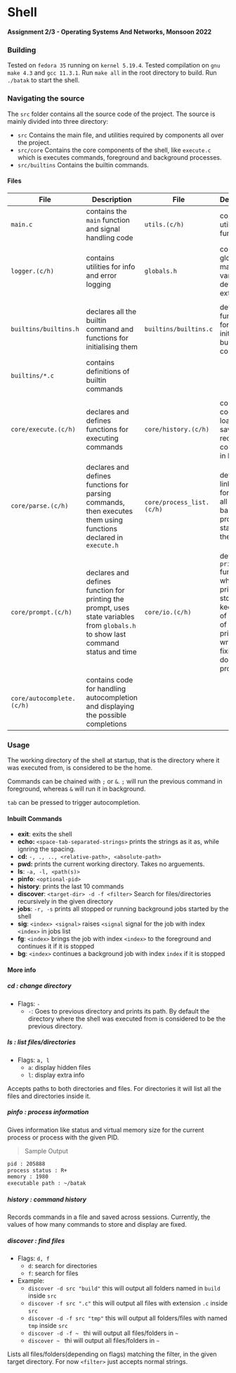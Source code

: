 # Shell

**Assignment 2/3 - Operating Systems And Networks, Monsoon 2022**

### Building

Tested on `fedora 35` running on `kernel 5.19.4`. Tested compilation on `gnu make 4.3` and `gcc 11.3.1`. Run `make all` in the root directory to build. Run `./batak` to start the shell.

### Navigating the source

The `src` folder contains all the source code of the project. The source is mainly divided into three directory:

- `src` Contains the main file, and utilities required by components all over the project.
- `src/core` Contains the core components of the shell, like `execute.c` which is executes commands, foreground and background processes.
- `src/builtins` Contains the builtin commands.

#### Files

| File | Description    | File    | Description    |
|---------------- | --------------- | --------------- | --------------- |
| `main.c`    | contains the `main` function and signal handling code    | `utils.(c/h)`    | contains utility functions    |
| `logger.(c/h)`    | contains utilities for info and error logging   | `globals.h`   | contains global macros and variables, defined by extern   |
| | | | |
| `builtins/builtins.h`    | declares all the builtin command and functions for initialising them    | `builtins/builtins.c`    | defines functions for initialising builtin commands    |
| `builtins/*.c`    | contains definitions of builtin commands    |     |     |
| | | | |
| `core/execute.(c/h)`    | declares and defines functions for executing commands    |  `core/history.(c/h)`   |  contains code for loading, saving and recording commands in history   |
| `core/parse.(c/h)`    | declares and defines functions for parsing commands, then executes them using functions declared in `execute.h`    |  `core/process_list.(c/h)`   |  defines a linked list for storing all the background processes started by the shell   |
| `core/prompt.(c/h)` | declares and defines function for printing the prompt, uses state variables from `globals.h` to show last command status and time | `core/io.(c/h)` | defines a `print` function which prints to stdout and keeps track of number of lines printed, written for fixing the double prompt bug |
| `core/autocomplete.(c/h)` | contains code for handling autocompletion and displaying the possible completions | | |


### Usage

The working directory of the shell at startup, that is the directory where it was executed from, is considered to be the home.

Commands can be chained with `;` or `&`. `;` will run the previous command in foreground, whereas `&` will run it in background.

`tab` can be pressed to trigger autocompletion.

#### Inbuilt Commands

- **exit**: exits the shell
- **echo:** `<space-tab-separated-strings>` prints the strings as it as, while ignring the spacing.
- **cd:** `-, ., .., <relative-path>, <absolute-path>`
- **pwd:** prints the current working directory. Takes no arguements.
- **ls**: `-a, -l, <path(s)>`
- **pinfo**: `<optional-pid>`
- **history**: prints the last 10 commands
- **discover**: `<target-dir> -d -f <filter>` Search for files/directories recursively in the given directory
- **jobs**: `-r, -s` prints all stopped or running background jobs started by the shell
- **sig**: `<index> <signal>` raises `<signal` signal for the job with index `<index>` in jobs list
- **fg**: `<index>` brings the job with index `<index>` to the foreground and continues it if it is stopped
- **bg**: `<index>` continues a background job with index `index` if it is stopped

#### More info

##### cd : change directory

- Flags: `-`
    - `-`: Goes to previous directory and prints its path. By default the directory where the shell was executed from is considered to be the previous directory.

##### ls : list files/directories

- Flags: `a, l`
    - `a`: display hidden files
    - `l`: display extra info

Accepts paths to both directories and files. For directories it will list all the files and directories inside it.

##### pinfo : process information

Gives information like status and virtual memory size for the current process or process with the given PID.

> Sample Output
```bash
pid : 205888
process status : R+
memory : 1980
executable path : ~/batak
```

##### history : command history

Records commands in a file and saved across sessions. Currently, the values of how many commands to store and display are fixed.

##### discover : find files

- Flags: `d, f`
    - `d`: search for directories
    - `f`: search for files
- Example:
    - `discover -d src "build"` this will output all folders named in `build` inside `src`
    - `discover -f src ".c"` this will output all files with extension `.c` inside `src`
    - `discover -d -f src "tmp"` this will output all folders/files with named `tmp` inside `src`
    - `discover -d -f ~ ` thi will output all files/folders in `~`
    - `discover ~ ` thi will output all files/folders in `~`

Lists all files/folders(depending on flags) matching the filter, in the given target directory. For now `<filter>` just accepts normal strings.

